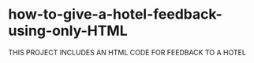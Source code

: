 # how-to-give-a-hotel-feedback-using-only-HTML
THIS PROJECT INCLUDES AN HTML CODE FOR FEEDBACK TO A HOTEL
